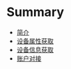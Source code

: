 # Summary

* [简介](README.md)
* [设备属性获取](she_bei_shu_xing_huo_qu.md)
* [设备信息获取](she_bei_xin_xi_huo_qu.md)
* [账户对接](zhang_hu_dui_jie.md)


